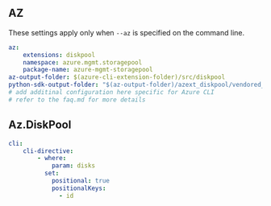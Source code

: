 ## AZ

These settings apply only when `--az` is specified on the command line.

``` yaml $(az)
az:
    extensions: diskpool
    namespace: azure.mgmt.storagepool
    package-name: azure-mgmt-storagepool
az-output-folder: $(azure-cli-extension-folder)/src/diskpool
python-sdk-output-folder: "$(az-output-folder)/azext_diskpool/vendored_sdks/storagepool"
# add additinal configuration here specific for Azure CLI
# refer to the faq.md for more details
```

## Az.DiskPool

``` yaml
cli:
    cli-directive:
        - where:
            param: disks
          set:
            positional: true
            positionalKeys:
              - id
```